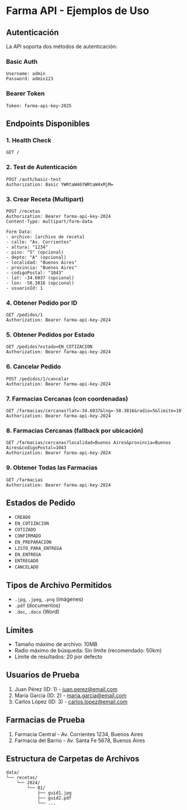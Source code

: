 # Farma API - Ejemplos de Uso

## Autenticación

La API soporta dos métodos de autenticación:

### Basic Auth
```
Username: admin
Password: admin123
```

### Bearer Token
```
Token: farma-api-key-2025
```

## Endpoints Disponibles

### 1. Health Check
```http
GET /
```

### 2. Test de Autenticación
```http
POST /auth/basic-test
Authorization: Basic YWRtaW46YWRtaW4xMjM=
```

### 3. Crear Receta (Multipart)
```http
POST /recetas
Authorization: Bearer farma-api-key-2024
Content-Type: multipart/form-data

Form Data:
- archivo: [archivo de receta]
- calle: "Av. Corrientes"
- altura: "1234"
- piso: "5" (opcional)
- depto: "A" (opcional)
- localidad: "Buenos Aires"
- provincia: "Buenos Aires"
- codigoPostal: "1043"
- lat: -34.6037 (opcional)
- lon: -58.3816 (opcional)
- usuarioId: 1
```

### 4. Obtener Pedido por ID
```http
GET /pedidos/1
Authorization: Bearer farma-api-key-2024
```

### 5. Obtener Pedidos por Estado
```http
GET /pedidos?estado=EN_COTIZACION
Authorization: Bearer farma-api-key-2024
```

### 6. Cancelar Pedido
```http
POST /pedidos/1/cancelar
Authorization: Bearer farma-api-key-2024
```

### 7. Farmacias Cercanas (con coordenadas)
```http
GET /farmacias/cercanas?lat=-34.6037&lng=-58.3816&radio=5&limite=10
Authorization: Bearer farma-api-key-2024
```

### 8. Farmacias Cercanas (fallback por ubicación)
```http
GET /farmacias/cercanas?localidad=Buenos Aires&provincia=Buenos Aires&codigoPostal=1043
Authorization: Bearer farma-api-key-2024
```

### 9. Obtener Todas las Farmacias
```http
GET /farmacias
Authorization: Bearer farma-api-key-2024
```

## Estados de Pedido
- `CREADO`
- `EN_COTIZACION`
- `COTIZADO`
- `CONFIRMADO`
- `EN_PREPARACION`
- `LISTO_PARA_ENTREGA`
- `EN_ENTREGA`
- `ENTREGADO`
- `CANCELADO`

## Tipos de Archivo Permitidos
- `.jpg`, `.jpeg`, `.png` (imágenes)
- `.pdf` (documentos)
- `.doc`, `.docx` (Word)

## Límites
- Tamaño máximo de archivo: 10MB
- Radio máximo de búsqueda: Sin límite (recomendado: 50km)
- Límite de resultados: 20 por defecto

## Usuarios de Prueba
1. Juan Pérez (ID: 1) - juan.perez@email.com
2. María García (ID: 2) - maria.garcia@email.com
3. Carlos López (ID: 3) - carlos.lopez@email.com

## Farmacias de Prueba
1. Farmacia Central - Av. Corrientes 1234, Buenos Aires
2. Farmacia del Barrio - Av. Santa Fe 5678, Buenos Aires

## Estructura de Carpetas de Archivos
```
data/
└── recetas/
    └── 2024/
        └── 01/
            ├── guid1.jpg
            ├── guid2.pdf
            └── ...
```
